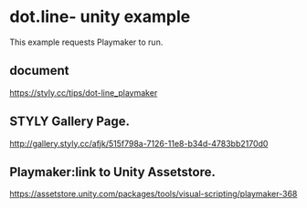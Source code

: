 # dot.line- unity example

This example requests Playmaker to run.

## document
https://styly.cc/tips/dot-line_playmaker

## STYLY Gallery Page.
http://gallery.styly.cc/afjk/515f798a-7126-11e8-b34d-4783bb2170d0

## Playmaker:link to Unity Assetstore.
https://assetstore.unity.com/packages/tools/visual-scripting/playmaker-368
